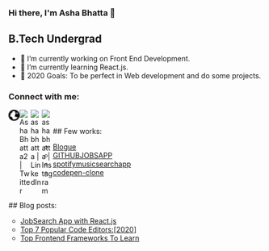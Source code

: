 ### Hi there, I'm Asha Bhatta 👋

## B.Tech Undergrad
- 🔭 I’m currently working on Front End Development.
- 🌱 I’m currently learning React.js.
- 🥅 2020 Goals: To be perfect in Web development and  do some projects.

### Connect with me:

[<img align="left" alt="ashabhatta.tk" width="22px" src="https://raw.githubusercontent.com/iconic/open-iconic/master/svg/globe.svg" />][website]
[<img align="left" alt="AshaBhatta2 | Twitter" width="22px" src="https://cdn.jsdelivr.net/npm/simple-icons@v3/icons/twitter.svg" />][twitter]
[<img align="left" alt="ashabhatta | LinkedIn" width="22px" src="https://cdn.jsdelivr.net/npm/simple-icons@v3/icons/linkedin.svg" />][linkedin]
[<img align="left" alt="ashabhatta | Instagram" width="22px" src="https://cdn.jsdelivr.net/npm/simple-icons@v3/icons/instagram.svg" />][instagram]

<br />
<br />
## Few works:

<ul style="list-style-type:circle;">
 <li><a href="https://blogue.tech" target="_blank">Blogue</a></li>
 <li><a href="https://githubjobsearchapp.netlify.app/" target="_blank">GITHUBJOBSAPP</a></li>
 <li><a href="https://spotifymusicsearch.netlify.app/" target="_blank">spotifymusicsearchapp</a></li>
<li><a href="https://codepencloned.netlify.app/" target="_blank">codepen-clone</a></li>
 </ul>
 
<br />
<br />
## Blog posts:

<ul style="list-style-type:circle;">
 <li><a href="https://blogue.tech/blogs/jobsearch-app-with-react.js" target="_blank">JobSearch App with React.js
</a></li>
 <li><a href="https://blogue.tech/blogs/top-7-popular-code-editors:2020" target="_blank">Top 7 Popular Code Editors:[2020]
</a></li>
 <li><a href="https://blogue.tech/blogs/top-frontend-frameworks-to-learn" target="_blank">Top Frontend Frameworks To Learn
</a></li>
 </ul>
 
<br />
<br />


[website]: https://ashabhatta.tk/
[twitter]: https://twitter.com/AshaBhatta2
[instagram]: https://instagram.com/ashabhatta/
[linkedin]: https://linkedin.com/in/ashabhatta
